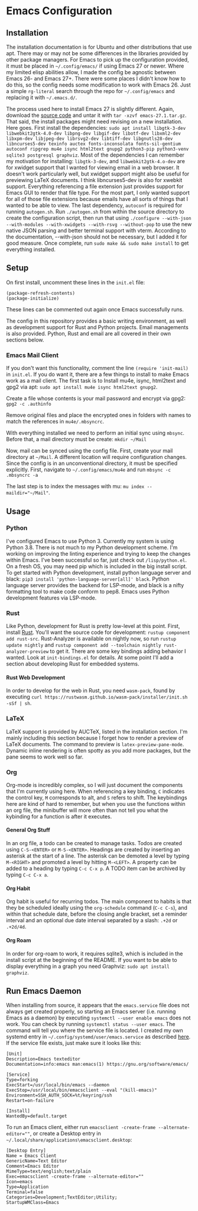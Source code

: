 # Emacs Configuration

## Installation
The installation documentation is for Ubuntu and other distributions that use apt. There may or may not be some differences in the libraries provided by other package managers. For Emacs to pick up the configuration provided, it must be placed in ```~/.config/emacs/``` if using Emacs 27 or newer. Where my limited elisp abilities allow, I made the config be agnostic between Emacs 26- and Emacs 27+. There were some places I didn't know how to do this, so the config needs some modification to work with Emacs 26. Just a simple ```rg-literal``` search through the repo for ```~/.config/emacs``` and replacing it with ```~/.emacs.d/```. 

The process used here to install Emacs 27 is slightly different. Again, download the [source code](http://git.savannah.gnu.org/cgit/emacs.git) and untar it with ```tar -xzvf emacs-27.1.tar.gz```. That said, the install packages might need revising on a new installation. Here goes. First install the dependencies: ```sudo apt install libgtk-3-dev libwebkit2gtk-4.0-dev libpng-dev libgif-dev libotf-dev libxml2-dev libxpm-dev libjpeg-dev librsvg2-dev libtiff-dev libgnutls28-dev libncurses5-dev texinfo auctex fonts-inconsolata fonts-sil-gentium autoconf ripgrep mu4e isync html2text gnupg2 python3-pip python3-venv sqlite3 postgresql graphviz```. Most of the dependencies I can remember my motivation for installing: ```libgtk-3-dev```, and ```libwebkit2gtk-4.o-dev``` are for xwidget support that I wanted for viewing email in a web browser. It doesn't work particularly well, but xwidget support might also be useful for previewing LaTeX documents. I think libncurses5-dev is also for xwebkit support. Everything referencing a file extension just provides support for Emacs GUI to render that file type. For the most part, I only wanted support for all of those file extensions because emails have all sorts of things that I wanted to be able to view. The last dependency, ```autoconf``` is required for running ```autogen.sh```. Run ```./autogen.sh``` from within the source directory to create the configuration script, then run that using ```./configure --with-json --with-modules --with-xwidgets --with-rsvg --without-pop``` to use the new native JSON parsing and better terminal support with vterm. According to the documentation, --with-json should not be necessary, but I added it for good measure. Once complete, run ```sudo make && sudo make install``` to get everything installed.

## Setup
On first install, uncomment these lines in the ```init.el``` file:
```
(package-refresh-contents)
(package-initialize)
```
These lines can be commented out again once Emacs successfully runs.

The config in this repository provides a basic writing environment, as well as development support for Rust and Python projects. Email managements is also provided. Python, Rust and email are all covered in their own sections below.

### Emacs Mail Client
If you don't want this functionality, comment the line ```(require 'init-mail)``` in ```init.el```. If you do want it, there are a few things to install to make Emacs work as a mail client. The first task is to Install mu4e, isync, html2text and gpg2 via apt: ```sudo apt install mu4e isync html2text gnupg2```.

Create a file whose contents is your mail password and encrypt via gpg2: ```gpg2 -c .authinfo``` 

Remove original files and place the encrypted ones in folders with names to match the references in ```mu4e/.mbsyncrc```.

With everything installed we need to perform an initial sync using ```mbsync```. Before that, a mail directory must be create: ```mkdir ~/Mail``` 

Now, mail can be synced using the config file. First, create your mail directory at ```~/Mail```. A different location will require configuration changes. Since the config is in an unconventional directory, it must be specified explicitly. First, navigate to ```~/.config/emacs/mu4e``` and run ```mbsync -c .mbsyncrc -a``` 

The last step is to index the messages with mu: ```mu index --maildir="~/Mail"```.

## Usage

### Python
I've configured Emacs to use Python 3. Currently my system is using Python 3.8. There is not much to my Python development scheme. I'm working on improving the linting experience and trying to keep the changes within Emacs. I've been successful so far, just check out ```/lisp/python.el```. On a fresh OS, you may need pip which is included in the big install script. To get started with Python development, install python language server and black: ```pip3 install 'python-language-server[all]' black```. Python language server provides the backend for LSP-mode, and black is a nifty formatting tool to make code conform to pep8. Emacs uses Python development features via LSP-mode.

### Rust
Like Python, development for Rust is pretty low-level at this point. First, install [Rust](https://www.rust-lang.org/tools/install). You'll want the source code for development: ```rustup component add rust-src```. Rust-Analyzer is available on nightly now, so run ```rustup update nightly``` and ```rustup component add --toolchain nightly rust-analyzer-preview``` to get it. There are some key bindings adding behavior I wanted. Look at ```init-bindings.el``` for details. At some point I'll add a section about developing Rust for embedded systems.

#### Rust Web Development
In order to develop for the web in Rust, you need ```wasm-pack```, found by executing ```curl https://rustwasm.github.io/wasm-pack/installer/init.sh -sSf | sh```.

### LaTeX
LaTeX support is provided by AUCTeX, listed in the installation section. I'm mainly including this section because I forget how to render a preview of LaTeX documents. The command to preview is ```latex-preview-pane-mode```. Dynamic inline rendering is often spotty as you add more packages, but the pane seems to work well so far.

### Org
Org-mode is incredibly complex, so I will just document the components that I'm currently using here. When referencing a key binding, ```C``` indicates the control key, ```M``` corresponds to alt, and ```S``` refers to shift. The keybindings here are kind of hard to remember, but when you use the functions within an org file, the minibuffer will more often than not tell you what the kybinding for a function is after it executes.

#### General Org Stuff
In an org file, a todo can be created to manage tasks. Todos are created using ```C-S-<ENTER>``` or ```M-S-<ENTER>```.
Headings are created by inserting an asterisk at the start of a line. The asterisk can be demoted a level by typing ```M-<RIGHT>``` and promoted a level by hitting ```M-<LEFT>```. A property can be added to a heading by typing ```C-c C-x p```. A TODO item can be archived by typing ```C-c C-x a```.

#### Org Habit
Org habit is useful for recurring todos. The main component to habits is that they be scheduled ideally using the ```org-schedule``` command (```C-c C-s```), and within that schedule date, before the closing angle bracket, set a reminder interval and an optional due date interval separated by a slash: ```.+2d``` or ```.+2d/4d```.

#### Org Roam
In order for org-roam to work, it requires sqlite3, which is included in the install script at the beginning of the README. If you want to be able to display everything in a graph you need Graphviz: ```sudo apt install graphviz```.

## Run Emacs Daemon
When installing from source, it appears that the ```emacs.service``` file does not always get created properly, so starting an Emacs server (i.e. running Emacs as a daemon) by executing ```systemctl --user enable emacs``` does not work. You can check by running ```systemctl status --user emacs```. The command will tell you where the service file is located. I created my own systemd entry in ```~/.config/systemd/user/emacs.service``` as described [here](https://www.emacswiki.org/emacs/EmacsAsDaemon). If the service file exists, just make sure it looks like this:
```
[Unit]
Description=Emacs texteditor
Documentation=info:emacs man:emacs(1) https://gnu.org/software/emacs/

[Service]
Type=forking
ExecStart=/usr/local/bin/emacs --daemon
ExecStop=/usr/local/bin/emacsclient --eval "(kill-emacs)"
Environment=SSH_AUTH_SOCK=%t/keyring/ssh
Restart=on-failure

[Install]
WantedBy=default.target
```

To run an Emacs client, either run ```emacsclient -create-frame --alternate-editor=""```, or create a Desktop entry in ```~/.local/share/applications\emacsclient.desktop```:

```
[Desktop Entry]
Name = Emacs Client
GenericName=Text Editor
Comment=Emacs Editor
MimeType=text/english;text/plain
Exec=emacsclient -create-frame --alternate-editor=""
Icon=emacs
Type=Application
Terminal=false
Categories=Development;TextEditor;Utility;
StartupWMClass=Emacs
```
